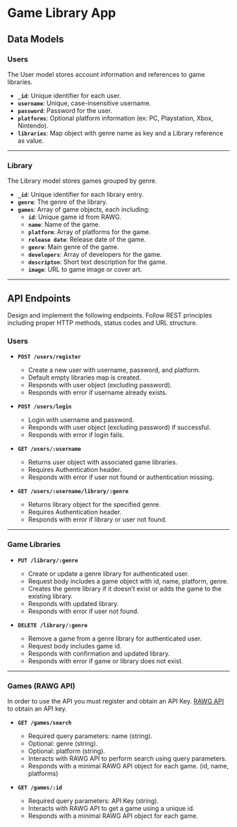 # Game Library App

## Data Models

### Users

The User model stores account information and references to game libraries.

-   **`_id`**: Unique identifier for each user.
-   **`username`**: Unique, case-insensitive username.
-   **`password`**: Password for the user.
-   **`platforms`**: Optional platform information (ex: PC, Playstation, Xbox, Nintendo).
-   **`libraries`**: Map object with genre name as key and a Library reference as value.

---

### Library

The Library model stores games grouped by genre.

-   **`_id`**: Unique identifier for each library entry.
-   **`genre`**: The genre of the library.
-   **`games`**: Array of game objects, each including:
    -   **`id`**: Unique game id from RAWG.
    -   **`name`**: Name of the game.
    -   **`platform`**: Array of platforms for the game.
    -   **`release date`**: Release date of the game.
    -   **`genre`**: Main genre of the game.
    -   **`developers`**: Array of developers for the game.
    -   **`descripton`**: Short text description for the game.
    -   **`image`**: URL to game image or cover art.

---

## API Endpoints

Design and implement the following endpoints. Follow REST principles including proper HTTP methods, status codes and URL structure.

### Users

-   **`POST /users/register`**

    -   Create a new user with username, password, and platform.
    -   Default empty libraries map is created.
    -   Responds with user object (excluding password).
    -   Responds with error if username already exists.

-   **`POST /users/login`**

    -   Login with username and password.
    -   Responds with user object (excluding password) if successful.
    -   Responds with error if login fails.

-   **`GET /users/:username`**

    -   Returns user object with associated game libraries.
    -   Requires Authentication header.
    -   Responds with error if user not found or authentication missing.

-   **`GET /users/:username/library/:genre`**
    -   Returns library object for the specified genre.
    -   Requires Authentication header.
    -   Responds with error if library or user not found.

---

### Game Libraries

-   **`PUT /library/:genre`**

    -   Create or update a genre library for authenticated user.
    -   Request body includes a game object with id, name, platform, genre.
    -   Creates the genre library if it doesn’t exist or adds the game to the existing library.
    -   Responds with updated library.
    -   Responds with error if user not found.

-   **`DELETE /library/:genre`**
    -   Remove a game from a genre library for authenticated user.
    -   Request body includes game id.
    -   Responds with confirmation and updated library.
    -   Responds with error if game or library does not exist.

---

### Games (RAWG API)

In order to use the API you must register and obtain an API Key. [RAWG API](https://rawg.io/apidocs) to obtain an API key.

-   **`GET /games/search`**

    -   Required query parameters: name (string).
    -   Optional: genre (string).
    -   Optional: platform (string).
    -   Interacts with RAWG API to perform search using query parameters.
    -   Responds with a minimal RAWG API object for each game. (id, name, platforms)

-   **`GET /games/:id`**
    -   Required query parameters: API Key (string).
    -   Interacts with RAWG API to get a game using a unique id.
    -   Responds with a minimal RAWG API object for each game.

